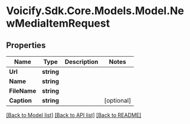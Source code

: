 # Voicify.Sdk.Core.Models.Model.NewMediaItemRequest
## Properties

Name | Type | Description | Notes
------------ | ------------- | ------------- | -------------
**Url** | **string** |  | 
**Name** | **string** |  | 
**FileName** | **string** |  | 
**Caption** | **string** |  | [optional] 

[[Back to Model list]](../README.md#documentation-for-models) [[Back to API list]](../README.md#documentation-for-api-endpoints) [[Back to README]](../README.md)

